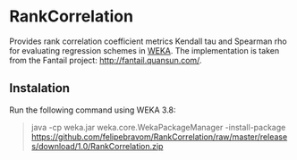 # RankCorrelation
Provides rank correlation coefficient metrics Kendall tau and Spearman rho  for evaluating regression schemes in [WEKA](http://www.cs.waikato.ac.nz/~ml/weka/). 
The implementation is taken from the Fantail project: http://fantail.quansun.com/.

## Instalation
Run the following command using WEKA 3.8:
> java -cp weka.jar weka.core.WekaPackageManager -install-package https://github.com/felipebravom/RankCorrelation/raw/master/releases/download/1.0/RankCorrelation.zip
